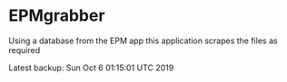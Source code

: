 # EPMgrabber
Using a database from the EPM app this application scrapes the files as required


Latest backup: Sun Oct 6 01:15:01 UTC 2019
